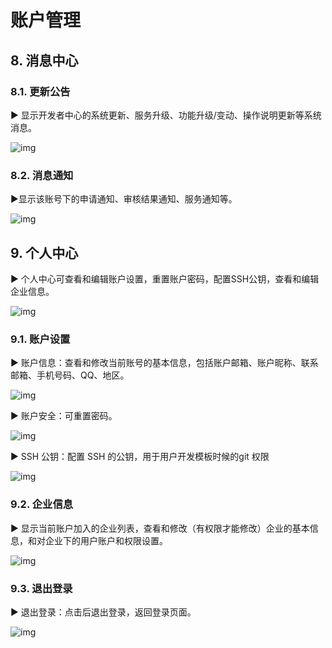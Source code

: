 # 账户管理

## 8.  消息中心

### 8.1.     更新公告

► 显示开发者中心的系统更新、服务升级、功能升级/变动、操作说明更新等系统消息。

![img](https://developer.gizwits.com/siteApi/cybertron/users/409949/media/7_1604032134176.1_1604032134176.png)

 

### 8.2.     消息通知

►显示该账号下的申请通知、审核结果通知、服务通知等。

![img](https://developer.gizwits.com/siteApi/cybertron/users/409949/media/7_1604032410940.1_1604032410940.2_1604032410940.png)

## 9.  个人中心

► 个人中心可查看和编辑账户设置，重置账户密码，配置SSH公钥，查看和编辑企业信息。

![img](https://developer.gizwits.com/siteApi/cybertron/users/409949/media/7_1604032134196.2_1604032134196.png)

### 9.1.     账户设置

► 账户信息：查看和修改当前账号的基本信息，包括账户邮箱、账户昵称、联系邮箱、手机号码、QQ、地区。

![img](https://developer.gizwits.com/siteApi/cybertron/users/409949/media/7_1604032134132.3_1604032134132.jpg)

 

► 账户安全：可重置密码。

![img](https://developer.gizwits.com/siteApi/cybertron/users/409949/media/7_1604032134184.4_1604032134184.png)

 

► SSH 公钥：配置 SSH 的公钥，用于用户开发模板时候的git 权限

![img](https://developer.gizwits.com/siteApi/cybertron/users/409949/media/7_1604032134190.5_1604032134190.jpg)

 

### 9.2.     企业信息

► 显示当前账户加入的企业列表，查看和修改（有权限才能修改）企业的基本信息，和对企业下的用户账户和权限设置。

![img](https://developer.gizwits.com/siteApi/cybertron/users/409949/media/7_1604032134188.6_1604032134188.png)

 

### 9.3.     退出登录

► 退出登录：点击后退出登录，返回登录页面。

![img](https://developer.gizwits.com/siteApi/cybertron/users/409949/media/7_1604032134536.7_1604032134536.png)
